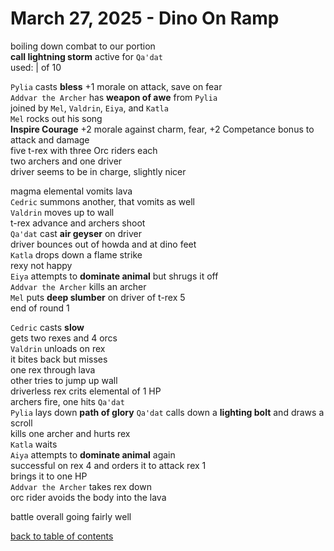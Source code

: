 # March 27, 2025 - Dino On Ramp

boiling down combat to our portion  
**call lightning storm** active for `Qa'dat`  
used: |  of 10  

`Pylia` casts **bless** +1 morale on attack, save on fear  
`Addvar the Archer` has **weapon of awe** from `Pylia`  
joined by `Mel`, `Valdrin`, `Eiya`, and `Katla`  
`Mel` rocks out his song  
**Inspire Courage** +2 morale against charm, fear, +2 Competance bonus to attack and damage  
five t-rex with three Orc riders each  
two archers and one driver  
driver seems to be in charge, slightly nicer  

magma elemental vomits lava  
`Cedric` summons another, that vomits as well  
`Valdrin` moves up to wall  
t-rex advance and archers shoot  
`Qa'dat` cast **air geyser** on driver  
driver bounces out of howda and at dino feet  
`Katla` drops down a flame strike  
rexy not happy  
`Eiya` attempts to **dominate animal** but shrugs it off    
`Addvar the Archer` kills an archer  
`Mel` puts **deep slumber** on driver of t-rex 5  
end of round 1  

`Cedric` casts **slow**  
gets two rexes and 4 orcs  
`Valdrin` unloads on rex  
it bites back but misses  
one rex through lava  
other tries to jump up wall  
driverless rex crits elemental of 1 HP  
archers fire, one hits `Qa'dat`  
`Pylia` lays down **path of glory**
`Qa'dat` calls down a **lighting bolt** and draws a scroll  
kills one archer and hurts rex  
`Katla` waits  
`Aiya` attempts to **dominate animal** again  
successful on rex 4 and orders it to attack rex 1  
brings it to one HP  
`Addvar the Archer` takes rex down  
orc rider avoids the body into the lava  

battle overall going fairly well  


[back to table of contents](/sessions/README.md)
